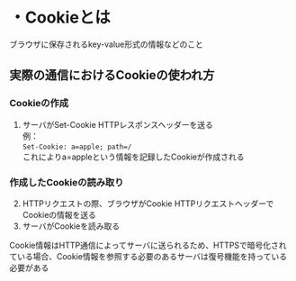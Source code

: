 # ・Cookieとは  
ブラウザに保存されるkey-value形式の情報などのこと

## 実際の通信におけるCookieの使われ方
### Cookieの作成
1. サーバがSet-Cookie HTTPレスポンスヘッダーを送る  
例：  
`Set-Cookie: a=apple; path=/`  
これによりa=appleという情報を記録したCookieが作成される

### 作成したCookieの読み取り

2. HTTPリクエストの際、ブラウザがCookie HTTPリクエストヘッダーでCookieの情報を送る
3. サーバがCookieを読み取る

Cookie情報はHTTP通信によってサーバに送られるため、HTTPSで暗号化されている場合、Cookie情報を参照する必要のあるサーバは復号機能を持っている必要がある

